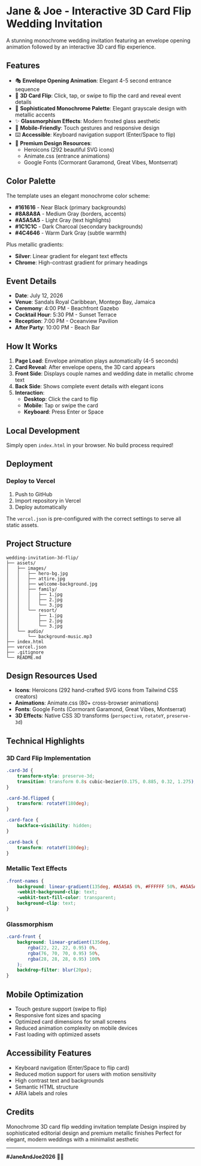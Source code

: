 # Jane & Joe - Interactive 3D Card Flip Wedding Invitation

A stunning monochrome wedding invitation featuring an envelope opening animation followed by an interactive 3D card flip experience.

## Features

- 🎭 **Envelope Opening Animation**: Elegant 4-5 second entrance sequence
- 🔄 **3D Card Flip**: Click, tap, or swipe to flip the card and reveal event details
- 🎨 **Sophisticated Monochrome Palette**: Elegant grayscale design with metallic accents
- ✨ **Glassmorphism Effects**: Modern frosted glass aesthetic
- 📱 **Mobile-Friendly**: Touch gestures and responsive design
- ⌨️ **Accessible**: Keyboard navigation support (Enter/Space to flip)
- 💎 **Premium Design Resources**:
  - Heroicons (292 beautiful SVG icons)
  - Animate.css (entrance animations)
  - Google Fonts (Cormorant Garamond, Great Vibes, Montserrat)

## Color Palette

The template uses an elegant monochrome color scheme:

- **#161616** - Near Black (primary backgrounds)
- **#8A8A8A** - Medium Gray (borders, accents)
- **#A5A5A5** - Light Gray (text highlights)
- **#1C1C1C** - Dark Charcoal (secondary backgrounds)
- **#4C4646** - Warm Dark Gray (subtle warmth)

Plus metallic gradients:
- **Silver**: Linear gradient for elegant text effects
- **Chrome**: High-contrast gradient for primary headings

## Event Details

- **Date**: July 12, 2026
- **Venue**: Sandals Royal Caribbean, Montego Bay, Jamaica
- **Ceremony**: 4:00 PM - Beachfront Gazebo
- **Cocktail Hour**: 5:30 PM - Sunset Terrace
- **Reception**: 7:00 PM - Oceanview Pavilion
- **After Party**: 10:00 PM - Beach Bar

## How It Works

1. **Page Load**: Envelope animation plays automatically (4-5 seconds)
2. **Card Reveal**: After envelope opens, the 3D card appears
3. **Front Side**: Displays couple names and wedding date in metallic chrome text
4. **Back Side**: Shows complete event details with elegant icons
5. **Interaction**:
   - **Desktop**: Click the card to flip
   - **Mobile**: Tap or swipe the card
   - **Keyboard**: Press Enter or Space

## Local Development

Simply open `index.html` in your browser. No build process required!

## Deployment

### Deploy to Vercel

1. Push to GitHub
2. Import repository in Vercel
3. Deploy automatically

The `vercel.json` is pre-configured with the correct settings to serve all static assets.

## Project Structure

```
wedding-invitation-3d-flip/
├── assets/
│   ├── images/
│   │   ├── hero-bg.jpg
│   │   ├── attire.jpg
│   │   ├── welcome-background.jpg
│   │   ├── family/
│   │   │   ├── 1.jpg
│   │   │   ├── 2.jpg
│   │   │   └── 3.jpg
│   │   └── resort/
│   │       ├── 1.jpg
│   │       ├── 2.jpg
│   │       └── 3.jpg
│   └── audio/
│       └── background-music.mp3
├── index.html
├── vercel.json
├── .gitignore
└── README.md
```

## Design Resources Used

- **Icons**: Heroicons (292 hand-crafted SVG icons from Tailwind CSS creators)
- **Animations**: Animate.css (80+ cross-browser animations)
- **Fonts**: Google Fonts (Cormorant Garamond, Great Vibes, Montserrat)
- **3D Effects**: Native CSS 3D transforms (`perspective`, `rotateY`, `preserve-3d`)

## Technical Highlights

### 3D Card Flip Implementation

```css
.card-3d {
    transform-style: preserve-3d;
    transition: transform 0.8s cubic-bezier(0.175, 0.885, 0.32, 1.275);
}

.card-3d.flipped {
    transform: rotateY(180deg);
}

.card-face {
    backface-visibility: hidden;
}

.card-back {
    transform: rotateY(180deg);
}
```

### Metallic Text Effects

```css
.front-names {
    background: linear-gradient(135deg, #A5A5A5 0%, #FFFFFF 50%, #A5A5A5 100%);
    -webkit-background-clip: text;
    -webkit-text-fill-color: transparent;
    background-clip: text;
}
```

### Glassmorphism

```css
.card-front {
    background: linear-gradient(135deg,
        rgba(22, 22, 22, 0.95) 0%,
        rgba(76, 70, 70, 0.95) 50%,
        rgba(28, 28, 28, 0.95) 100%
    );
    backdrop-filter: blur(20px);
}
```

## Mobile Optimization

- Touch gesture support (swipe to flip)
- Responsive font sizes and spacing
- Optimized card dimensions for small screens
- Reduced animation complexity on mobile devices
- Fast loading with optimized assets

## Accessibility Features

- Keyboard navigation (Enter/Space to flip card)
- Reduced motion support for users with motion sensitivity
- High contrast text and backgrounds
- Semantic HTML structure
- ARIA labels and roles

## Credits

Monochrome 3D card flip wedding invitation template
Design inspired by sophisticated editorial design and premium metallic finishes
Perfect for elegant, modern weddings with a minimalist aesthetic

---

**#JaneAndJoe2026** 💍✨
